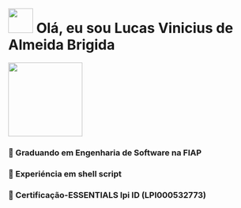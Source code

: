 #  <img height="50px" width="50px" src="https://cdn.jsdelivr.net/gh/devicons/devicon/icons/bash/bash-original.svg" /> Olá, eu sou Lucas Vinicius de Almeida Brigida 

<img src="https://media.giphy.com/media/lRLzrbhmh5pFf4jOga/giphy.gif" width="150px" heidth="150px">

### 🎒 Graduando em Engenharia de Software na FIAP
### 🐚 Experiéncia em shell script
### 🐧 Certificação-ESSENTIALS lpi ID (LPI000532773)

